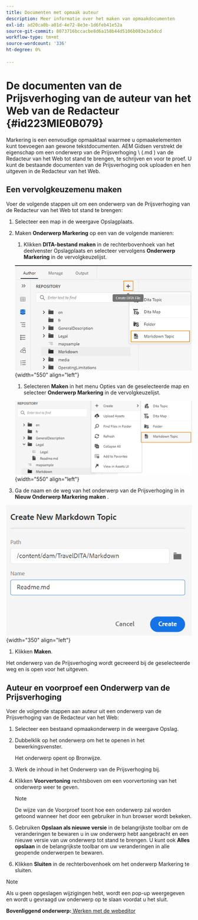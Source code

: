 ```yaml
---
title: Documenten met opmaak auteur
description: Meer informatie over het maken van opmaakdocumenten
exl-id: ad20ca0b-a01d-4e72-8e3e-1d6feb41e52a
source-git-commit: 8073716bccacbe8d6a158b44d5106b083e3a5dcd
workflow-type: tm+mt
source-wordcount: '336'
ht-degree: 0%

---
```


# De documenten van de Prijsverhoging van de auteur van het Web van de Redacteur {#id223MIE0B079}

Markering is een eenvoudige opmaaktaal waarmee u opmaakelementen kunt toevoegen aan gewone tekstdocumenten. AEM Gidsen verstrekt de eigenschap om een onderwerp van de Prijsverhoging \ (.md \) van de Redacteur van het Web tot stand te brengen, te schrijven en voor te proef. U kunt de bestaande documenten van de Prijsverhoging ook uploaden en hen uitgeven in de Redacteur van het Web.

## Een vervolgkeuzemenu maken

Voer de volgende stappen uit om een onderwerp van de Prijsverhoging van de Redacteur van het Web tot stand te brengen:

1. Selecteer een map in de weergave Opslagplaats.
1. Maken **Onderwerp Markering** op een van de volgende manieren:
   1. Klikken **DITA-bestand maken** in de rechterbovenhoek van het deelvenster Opslagplaats en selecteer vervolgens **Onderwerp Markering** in de vervolgkeuzelijst.

   ![](images/create-markdown-dita-topic.png){width="550" align="left"}

   1. Selecteren **Maken** in het menu Opties van de geselecteerde map en selecteer **Onderwerp Markering** in de vervolgkeuzelijst.

   ![](images/create-markdown-options-menu.png){width="550" align="left"}

1. Ga de naam en de weg van het onderwerp van de Prijsverhoging in in **Nieuw Onderwerp Markering maken** .

![](images/create-markdown-dialog.png){width="350" align="left"}

1. Klikken **Maken**.

Het onderwerp van de Prijsverhoging wordt gecreeerd bij de geselecteerde weg en is open voor het uitgeven.

## Auteur en voorproef een Onderwerp van de Prijsverhoging

Voer de volgende stappen aan auteur uit een onderwerp van de Prijsverhoging van de Redacteur van het Web:

1. Selecteer een bestaand opmaakonderwerp in de weergave Opslag.
1. Dubbelklik op het onderwerp om het te openen in het bewerkingsvenster.

   Het onderwerp opent op Bronwijze.

1. Werk de inhoud in het Onderwerp van de Prijsverhoging bij.
1. Klikken **Voorvertoning** rechtsboven om een voorvertoning van het onderwerp weer te geven.

   >[!NOTE]
   >
   > De wijze van de Voorproef toont hoe een onderwerp zal worden getoond wanneer het door een gebruiker in hun browser wordt bekeken.

1. Gebruiken **Opslaan als nieuwe versie** in de belangrijkste toolbar om de veranderingen te bewaren u in uw onderwerp hebt aangebracht en een nieuwe versie van uw onderwerp tot stand te brengen. U kunt ook **Alles opslaan** in de belangrijkste toolbar om uw veranderingen in alle geopende onderwerpen te bewaren.

1. Klikken **Sluiten** in de rechterbovenhoek om het onderwerp Markering te sluiten.

>[!NOTE]
>
> Als u geen opgeslagen wijzigingen hebt, wordt een pop-up weergegeven en wordt u gevraagd uw onderwerp op te slaan voordat u het sluit.

**Bovenliggend onderwerp:**[ Werken met de webeditor](web-editor.md)
